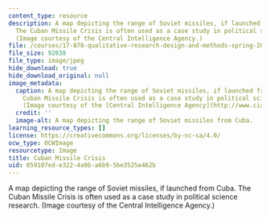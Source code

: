 ```yaml
---
content_type: resource
description: A map depicting the range of Soviet missiles, if launched from Cuba.
  The Cuban Missile Crisis is often used as a case study in political science research.
  (Image courtesy of the Central Intelligence Agency.)
file: /courses/17-878-qualitative-research-design-and-methods-spring-2005/059107ede3224a9ba6b95be3525e462b_17-878s05.jpg
file_size: 92038
file_type: image/jpeg
hide_download: true
hide_download_original: null
image_metadata:
  caption: A map depicting the range of Soviet missiles, if launched from Cuba. The
    Cuban Missile Crisis is often used as a case study in political science research.
    (Image courtesy of the [Central Intelligence Agency](http://www.cia.gov/).)
  credit: ''
  image-alt: A map depicting the range of Soviet missiles from Cuba.
learning_resource_types: []
license: https://creativecommons.org/licenses/by-nc-sa/4.0/
ocw_type: OCWImage
resourcetype: Image
title: Cuban Missile Crisis
uid: 059107ed-e322-4a9b-a6b9-5be3525e462b
---
```

A map depicting the range of Soviet missiles, if launched from Cuba. The Cuban Missile Crisis is often used as a case study in political science research. (Image courtesy of the Central Intelligence Agency.)